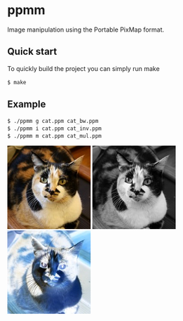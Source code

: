 # ppmm

Image manipulation using the Portable PixMap format.

## Quick start

To quickly build the project you can simply run make

```bash
$ make
```

## Example

```bash
$ ./ppmm g cat.ppm cat_bw.ppm
$ ./ppmm i cat.ppm cat_inv.ppm
$ ./ppmm m cat.ppm cat_mul.ppm
```

![cat](assets/cat.jpg)
![cat grayscale](assets/cat_bw.jpg)
![cat inverted](assets/cat_inv.jpg)
